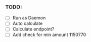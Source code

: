 ### TODO:

- [ ] Run as Daemon
- [ ] Auto calculate 
- [ ] Calculate endpoint?
- [ ] Add check for min amount 1150770